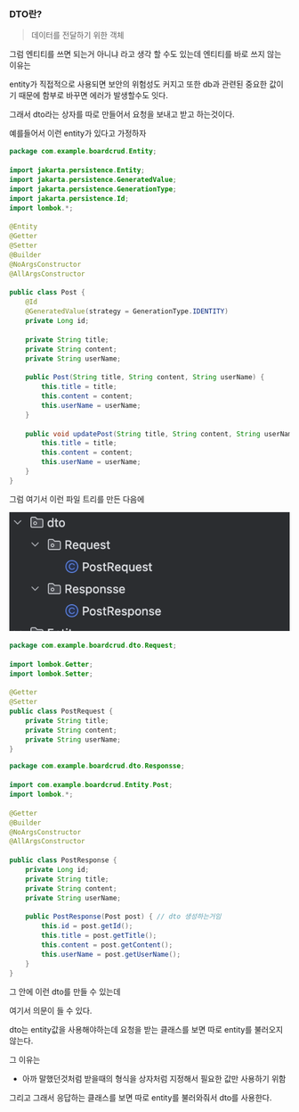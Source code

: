 ### DTO란?

> 데이터를 전달하기 위한 객체

그럼 엔티티를 쓰면 되는거 아니냐 라고 생각 할 수도 있는데 엔티티를 바로 쓰지 않는 이유는

entity가 직접적으로 사용되면 보안의 위험성도 커지고 또한 db과 관련된 중요한 값이기 때문에 함부로 바꾸면 에러가 발생할수도 잇다.

그래서 dto라는 상자를 따로 만들어서 요청을 보내고 받고 하는것이다.

예를들어서 이런 entity가 있다고 가정하자

```java
package com.example.boardcrud.Entity;

import jakarta.persistence.Entity;
import jakarta.persistence.GeneratedValue;
import jakarta.persistence.GenerationType;
import jakarta.persistence.Id;
import lombok.*;

@Entity
@Getter
@Setter
@Builder
@NoArgsConstructor
@AllArgsConstructor

public class Post {
    @Id
    @GeneratedValue(strategy = GenerationType.IDENTITY)
    private Long id;

    private String title;
    private String content;
    private String userName;

    public Post(String title, String content, String userName) {
        this.title = title;
        this.content = content;
        this.userName = userName;
    }

    public void updatePost(String title, String content, String userName) {
        this.title = title;
        this.content = content;
        this.userName = userName;
    }
}
```

그럼 여기서 이런 파일 트리를 만든 다음에

![dto](../img/dto.png)

```java
package com.example.boardcrud.dto.Request;

import lombok.Getter;
import lombok.Setter;

@Getter
@Setter
public class PostRequest {
    private String title;
    private String content;
    private String userName;
}
```

```java
package com.example.boardcrud.dto.Responsse;

import com.example.boardcrud.Entity.Post;
import lombok.*;

@Getter
@Builder
@NoArgsConstructor
@AllArgsConstructor

public class PostResponse {
    private Long id;
    private String title;
    private String content;
    private String userName;

    public PostResponse(Post post) { // dto 생성하는거임
        this.id = post.getId();
        this.title = post.getTitle();
        this.content = post.getContent();
        this.userName = post.getUserName();
    }
}
```

그 안에 이런 dto를 만들 수 있는데

여기서 의문이 들 수 있다.

dto는 entity값을 사용해야하는데 요청을 받는 클래스를 보면 따로 entity를 불러오지 않는다.

그 이유는

- 아까 말했던것처럼 받을때의 형식을 상자처럼 지정해서 필요한 값만 사용하기 위함

그리고 그래서 응답하는 클래스를 보면 따로 entity를 불러와줘서 dto를 사용한다.
